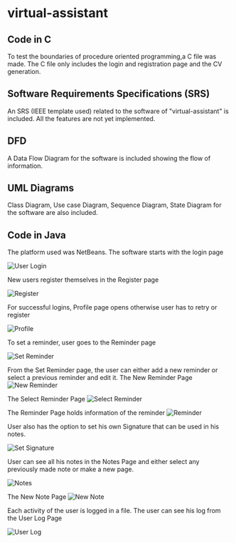 # virtual-assistant
## Code in C
To test the boundaries of procedure oriented programming,a C file was made.
The C file only includes the login and registration page and the CV generation.
## Software Requirements Specifications (SRS)
An SRS (IEEE template used) related to the software of "virtual-assistant" is included.
All the features are not yet implemented.
## DFD
A Data Flow Diagram for the software is included showing the flow of information.
## UML Diagrams
Class Diagram, Use case Diagram, Sequence Diagram, State Diagram for the software are also included.

## Code in Java
The platform used was NetBeans.
The software starts with the login page

![User Login](images/userlogin.png?raw=true "User Login Page")

New users register themselves in the Register page

![Register](images/register.png?raw=true "Register Page")

For successful logins, Profile page opens otherwise user has to retry or register

![Profile](images/profile.png?raw=true "Profile Page")

To set a reminder, user goes to the Reminder page

![Set Reminder](images/setreminder.png?raw=true "Set Reminder Page")

From the Set Reminder page, the user can either add a new reminder or select a previous reminder and edit it.
The New Reminder Page
![New Reminder](images/newreminder.png?raw=true "New Reminder Page")

The Select Reminder Page
![Select Reminder](images/selectreminder.png?raw=true "Select Reminder Page")

The Reminder Page holds information of the reminder
![Reminder](images/reminder.png?raw=true "Reminder")

User also has the option to set his own Signature that can be used in his notes.

![Set Signature](images/setsignature.png?raw=true "Set Signature Page")

User can see all his notes in the Notes Page and either select any previously made note or make a new page.

![Notes](images/notes.png?raw=true "Notes Page")

The New Note Page
![New Note](images/newnote.png?raw=true "New Note Page")

Each activity of the user is logged in a file.
The user can see his log from the User Log Page

![User Log](images/userlog.png?raw=true "User Log Page")
